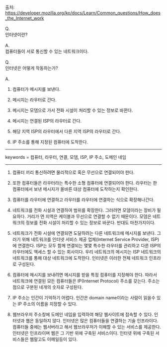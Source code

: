 출처: https://developer.mozilla.org/ko/docs/Learn/Common_questions/How_does_the_Internet_work
<br/><br/>
Q.
<br/>
인터넷이란?
<br/>  <br/>
A.
<br/>
컴퓨터들이 서로 통신할 수 있는 네트워크이다.
<br/>  <br/>
Q.
<br/>
인터넷은 어떻게 작동하는가?
<br/>  <br/>
A.
<br/>
1. 컴퓨터가 메시지를 보낸다.


2. 메시지는 라우터로 간다.


3. 메시지는 모뎀으로 가서 전화 시설이 처리할 수 있는 정보로 바뀐다.


4. 메시지는 연결된 ISP의 라우터로 간다.


5. 해당 지역 ISP의 라우터에서 다른 지역 ISP의 라우터로 간다.


6. IP 주소를 통해 지정된 컴퓨터에 도착한다.


<hr/>


keywords = 컴퓨터, 라우터, 연결, 모뎀, ISP, IP 주소, 도메인 네임


<hr/>


1. 컴퓨터 끼리 통신하려면 물리적으로 혹은 무선으로 연결되어야 한다.


2. 또한 컴퓨터들은 라우터라는 특수한 소형 컴퓨터에 연결되어야 한다. 라우터는 한 컴퓨터에서 보낸 메시지가 올바른 대상 컴퓨터에 도착하는지 확인한다.


3. 컴퓨터를 라우터에 연결하고 라우터를 라우터에 연결하는 식으로 확장해나간다.


4. 네트워크를 전화 시설과 연결하여 범위를 확장한다. 그러려면 모뎀이라는 장비가 필요하다. 거리가 먼 지역은 케이블과 무선으로 연결할 수 없기 때문이다. 모뎀은 네트워크의 정보를 전화 시설이 처리할 수 있는 정보로 바꾼다. 반대도 마찬가지이다.


5. 네트워크가 전화 시설에 연결되면 도달하려는 다른 네트워크에 메시지를 보낸다. 그러기 위해 네트워크를 인터넷 서비스 제공 업체(Internet Service Provider, ISP)에 연결한다. ISP는 모두 함께 연결되는 몇몇 특수한 라우터를 관리하고 다른 ISP의 라우터에도 액세스 할 수 있는 회사이다. 우리 네트워크의 메시지는 ISP 네트워크의 네트워크를 통해 대상 네트워크에 도착한다. 인터넷은 이러한 전체 네트워크 인프라로 구성된다.

6. 컴퓨터에 메시지를 보내려면 메시지를 받을 특정 컴퓨터를 지정해야 한다. 따라서 네트워크에 연결된 모든 컴퓨터들은 IP(Internet Protocol) 주소를 갖는다. 주소는 점으로 구분된 네개의 숫자로 구성된다.

7. IP 주소는 인간이 기억하기 어렵다. 인간은 domain name이라는 사람이 읽을수 있는 IP 주소의 이름을 지정할 수 있다.

8. 웹브라우저 주소창에 도메인 네임을 입력하여 해당 웹사이트에 접속할 수 있다. 인터넷과 웹은 동일하지 않다. 인터넷은 많은 컴퓨터들을 연결하는 기술 인프라이다. 컴퓨터들 중에는 웹서버라고 해서 웹브라우저가 이해할 수 있는 서비스를 제공한다. 인터넷은 인프라이며 웹은 그 기반 위에 구축된 서비스이다. 인터넷 위에 구축된 서비스들은 웹말고도 이메일등이 있다.